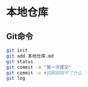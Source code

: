 # 本地仓库
## Git命令
```bash
git init
git add 本地仓库.md
git status
git commit -m "第一次提交"
git commit -v #回顾刚刚干了什么
git log